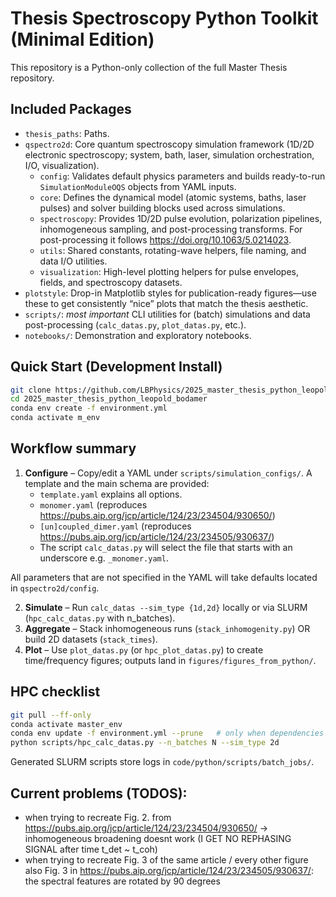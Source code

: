 # Thesis Spectroscopy Python Toolkit (Minimal Edition)

This repository is a Python-only collection of the full Master Thesis repository.

## Included Packages
- `thesis_paths`: Paths.
- `qspectro2d`: Core quantum spectroscopy simulation framework (1D/2D electronic spectroscopy; system, bath, laser, simulation orchestration, I/O, visualization).
    - `config`: Validates default physics parameters and builds ready-to-run `SimulationModuleOQS` objects from YAML inputs.
    - `core`: Defines the dynamical model (atomic systems, baths, laser pulses) and solver building blocks used across simulations.
    - `spectroscopy`: Provides 1D/2D pulse evolution, polarization pipelines, inhomogeneous sampling, and post-processing transforms. For post-processing it follows https://doi.org/10.1063/5.0214023.
    - `utils`: Shared constants, rotating-wave helpers, file naming, and data I/O utilities.
    - `visualization`: High-level plotting helpers for pulse envelopes, fields, and spectroscopy datasets.
- `plotstyle`: Drop-in Matplotlib styles for publication-ready figures—use these to get consistently “nice” plots that match the thesis aesthetic.
- `scripts/`: *most important* CLI utilities for (batch) simulations and data post-processing (`calc_datas.py`, `plot_datas.py`, etc.).
- `notebooks/`: Demonstration and exploratory notebooks.

## Quick Start (Development Install)
```bash
git clone https://github.com/LBPhysics/2025_master_thesis_python_leopold_bodamer.git
cd 2025_master_thesis_python_leopold_bodamer
conda env create -f environment.yml
conda activate m_env
```

## Workflow summary
1. **Configure** – Copy/edit a YAML under `scripts/simulation_configs/`. A template and the main schema are provided:
    - `template.yaml` explains all options.
    - `monomer.yaml` (reproduces https://pubs.aip.org/jcp/article/124/23/234504/930650/)
    - `[un]coupled_dimer.yaml` (reproduces https://pubs.aip.org/jcp/article/124/23/234505/930637/)
    - The script `calc_datas.py` will select the file that starts with an underscore e.g. `_monomer.yaml`.

All parameters that are not specified in the YAML will take defaults located in `qspectro2d/config`.

2. **Simulate** – Run `calc_datas --sim_type {1d,2d}` locally or via SLURM (`hpc_calc_datas.py` with n_batches).
3. **Aggregate** – Stack inhomogeneous runs (`stack_inhomogenity.py`) OR build 2D datasets (`stack_times`).
4. **Plot** – Use `plot_datas.py` (or `hpc_plot_datas.py`) to create time/frequency figures; outputs land in `figures/figures_from_python/`.

## HPC checklist
```bash
git pull --ff-only
conda activate master_env
conda env update -f environment.yml --prune   # only when dependencies changed
python scripts/hpc_calc_datas.py --n_batches N --sim_type 2d
```

Generated SLURM scripts store logs in `code/python/scripts/batch_jobs/`.


## Current problems (TODOS):

- when trying to recreate Fig. 2. from https://pubs.aip.org/jcp/article/124/23/234504/930650/ -> inhomogeneous broadening doesnt work (I GET NO REPHASING SIGNAL after time t_det ~ t_coh)
- when trying to recreate Fig. 3 of the same article / every other figure also Fig. 3 in https://pubs.aip.org/jcp/article/124/23/234505/930637/: the spectral features are rotated by 90 degrees